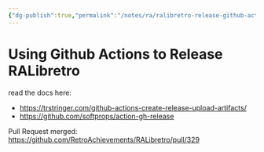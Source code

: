 ```yaml
---
{"dg-publish":true,"permalink":"/notes/ra/ralibretro-release-github-action-to-build-the-binary/","dgHomeLink":true,"dgPassFrontmatter":false,"dgShowBacklinks":true,"dgShowLocalGraph":true}
---
```


# Using Github Actions to Release RALibretro

read the docs here:

- <https://trstringer.com/github-actions-create-release-upload-artifacts/>
- <https://github.com/softprops/action-gh-release>

Pull Request merged: <https://github.com/RetroAchievements/RALibretro/pull/329>